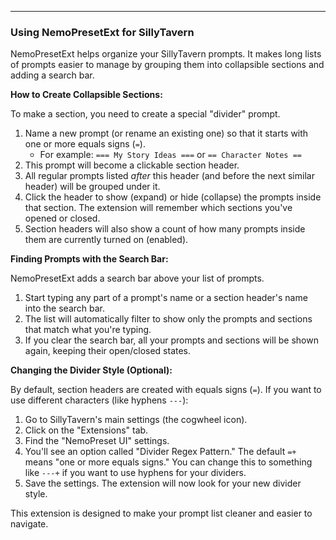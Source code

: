 ---

### Using NemoPresetExt for SillyTavern

NemoPresetExt helps organize your SillyTavern prompts. It makes long lists of prompts easier to manage by grouping them into collapsible sections and adding a search bar.

**How to Create Collapsible Sections:**

To make a section, you need to create a special "divider" prompt.
1.  Name a new prompt (or rename an existing one) so that it starts with one or more equals signs (`=`).
    *   For example: `=== My Story Ideas ===` or `== Character Notes ==`
2.  This prompt will become a clickable section header.
3.  All regular prompts listed *after* this header (and before the next similar header) will be grouped under it.
4.  Click the header to show (expand) or hide (collapse) the prompts inside that section. The extension will remember which sections you've opened or closed.
5.  Section headers will also show a count of how many prompts inside them are currently turned on (enabled).

**Finding Prompts with the Search Bar:**

NemoPresetExt adds a search bar above your list of prompts.
1.  Start typing any part of a prompt's name or a section header's name into the search bar.
2.  The list will automatically filter to show only the prompts and sections that match what you're typing.
3.  If you clear the search bar, all your prompts and sections will be shown again, keeping their open/closed states.

**Changing the Divider Style (Optional):**

By default, section headers are created with equals signs (`=`). If you want to use different characters (like hyphens `---`):
1.  Go to SillyTavern's main settings (the cogwheel icon).
2.  Click on the "Extensions" tab.
3.  Find the "NemoPreset UI" settings.
4.  You'll see an option called "Divider Regex Pattern." The default `=+` means "one or more equals signs." You can change this to something like `---+` if you want to use hyphens for your dividers.
5.  Save the settings. The extension will now look for your new divider style.

This extension is designed to make your prompt list cleaner and easier to navigate.
